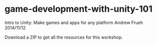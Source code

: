 game-development-with-unity-101
===============================

Intro to Unity: Make games and apps for any platform
Andrew Frueh
2014/11/12

Download a ZIP to get all the resources for this workshop.
